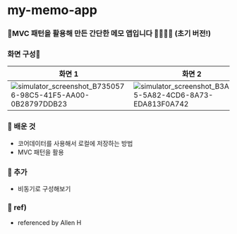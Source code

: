 # my-memo-app
### MVC 패턴을 활용해 만든 간단한 메모 앱입니다 🧡💚💙💜 (초기 버전!)

### 화면 구성📱
|화면 1|화면 2|화면 3|화면 4|
|---|---|---|---|
|![simulator_screenshot_B7350576-98C5-41F5-AA00-0B28797DDB23](https://github.com/hyung6370/my-memo-app/assets/81064963/bad93bca-251b-4143-977f-d57882ac118c)|![simulator_screenshot_B3A84BD5-5A82-4CD6-8A73-EDA813F0A742](https://github.com/hyung6370/my-memo-app/assets/81064963/bea2c3d2-9867-4a20-a772-f9b421b98c52)|![simulator_screenshot_3C2DC927-EA40-4F91-BE5E-91A6CFED4B8B](https://github.com/hyung6370/my-memo-app/assets/81064963/fdffc3c2-d26a-4414-abae-b95ac80a4335)|![simulator_screenshot_FE563088-E9F5-4F1E-8141-C48A37AE36DA](https://github.com/hyung6370/my-memo-app/assets/81064963/9d6e21d9-60c6-4961-be7d-01df01669e0a)|

### 📌 배운 것
- 코어데이터를 사용해서 로컬에 저장하는 방법
- MVC 패턴을 활용

### 📌 추가
- 비동기로 구성해보기

### 📄 ref)
- referenced by Allen H
